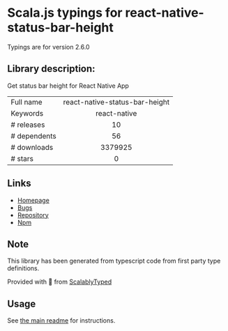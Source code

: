
# Scala.js typings for react-native-status-bar-height

Typings are for version 2.6.0

## Library description:
Get status bar height for React Native App

|                    |                 |
| ------------------ | :-------------: |
| Full name          | react-native-status-bar-height |
| Keywords           | react-native |
| # releases         | 10 |
| # dependents       | 56 |
| # downloads        | 3379925 |
| # stars            | 0 |

## Links
- [Homepage](https://github.com/ovr/react-native-status-bar-height#readme)
- [Bugs](https://github.com/ovr/react-native-status-bar-height/issues)
- [Repository](https://github.com/ovr/react-native-status-bar-height)
- [Npm](https://www.npmjs.com/package/react-native-status-bar-height)
    


## Note
This library has been generated from typescript code from first party type definitions.

Provided with :purple_heart: from [ScalablyTyped](https://github.com/oyvindberg/ScalablyTyped)

## Usage
See [the main readme](../../readme.md) for instructions.


